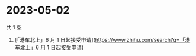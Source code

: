 # 2023-05-02

共 1 条

<!-- BEGIN ZHIHUSEARCH -->
<!-- 最后更新时间 Tue May 02 2023 05:07:56 GMT+0800 (China Standard Time) -->
1. [「港车北上」6 月 1 日起接受申请](https://www.zhihu.com/search?q=「港车北上」6 月 1 日起接受申请)
<!-- END ZHIHUSEARCH -->
